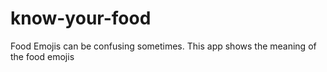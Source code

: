 # know-your-food

Food Emojis can be confusing sometimes. This app shows the meaning of the food emojis

